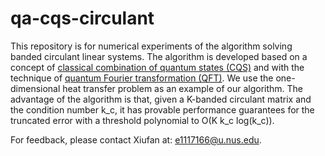 # qa-cqs-circulant
This repository is for numerical experiments of the algorithm solving banded circulant linear systems. The algorithm is developed based on a concept of [classical combination of quantum states (CQS)](https://iopscience.iop.org/article/10.1088/1367-2630/ac325f) and with the technique of [quantum Fourier transformation (QFT)](https://www.cambridge.org/highereducation/books/quantum-computation-and-quantum-information/01E10196D0A682A6AEFFEA52D53BE9AE#overview). We use the one-dimensional heat transfer problem as an example of our algorithm. The advantage of the algorithm is that, given a K-banded circulant matrix and the condition number k_c, it has provable performance guarantees for the truncated error with a threshold polynomial to O(K k_c log(k_c)).

For feedback, please contact Xiufan at: e1117166@u.nus.edu.
 
